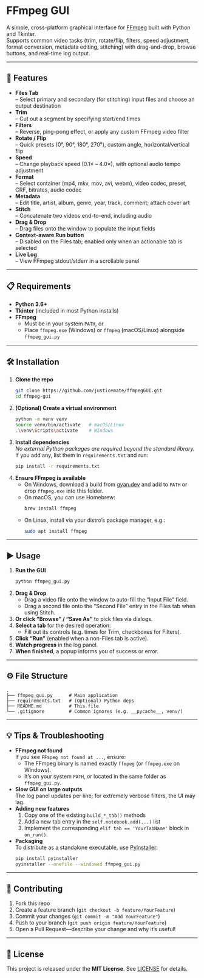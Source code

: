 # FFmpeg GUI

A simple, cross-platform graphical interface for [FFmpeg](https://ffmpeg.org/) built with Python and Tkinter.  
Supports common video tasks (trim, rotate/flip, filters, speed adjustment, format conversion, metadata editing, stitching) with drag-and-drop, browse buttons, and real-time log output.

---

## 🚀 Features

- **Files Tab**  
  – Select primary and secondary (for stitching) input files and choose an output destination  
- **Trim**  
  – Cut out a segment by specifying start/end times  
- **Filters**  
  – Reverse, ping-pong effect, or apply any custom FFmpeg video filter  
- **Rotate / Flip**  
  – Quick presets (0°, 90°, 180°, 270°), custom angle, horizontal/vertical flip  
- **Speed**  
  – Change playback speed (0.1× – 4.0×), with optional audio tempo adjustment  
- **Format**  
  – Select container (mp4, mkv, mov, avi, webm), video codec, preset, CRF, bitrates, audio codec  
- **Metadata**  
  – Edit title, artist, album, genre, year, track, comment; attach cover art  
- **Stitch**  
  – Concatenate two videos end-to-end, including audio  
- **Drag & Drop**  
  – Drag files onto the window to populate the input fields  
- **Context-aware Run button**  
  – Disabled on the Files tab; enabled only when an actionable tab is selected  
- **Live Log**  
  – View FFmpeg stdout/stderr in a scrollable panel  

---

## 📋 Requirements

- **Python 3.6+**  
- **Tkinter** (included in most Python installs)  
- **FFmpeg**  
  - Must be in your system `PATH`, or  
  - Place `ffmpeg.exe` (Windows) or `ffmpeg` (macOS/Linux) alongside `ffmpeg_gui.py`

---

## 🛠 Installation

1. **Clone the repo**  
   ```bash
   git clone https://github.com/justicemate/ffmpegGUI.git
   cd ffmpeg-gui
   ```
2. **(Optional) Create a virtual environment**  
   ```bash
   python -m venv venv
   source venv/bin/activate   # macOS/Linux
   .\venv\Scripts\activate    # Windows
   ```
3. **Install dependencies**  
   _No external Python packages are required beyond the standard library._  
   If you add any, list them in `requirements.txt` and run:
   ```bash
   pip install -r requirements.txt
   ```
4. **Ensure FFmpeg is available**  
   - On Windows, download a build from [gyan.dev](https://www.gyan.dev/ffmpeg/builds/) and add to `PATH` or drop `ffmpeg.exe` into this folder.  
   - On macOS, you can use Homebrew:  
     ```bash
     brew install ffmpeg
     ```
   - On Linux, install via your distro’s package manager, e.g.:  
     ```bash
     sudo apt install ffmpeg
     ```

---

## ▶️ Usage

1. **Run the GUI**  
   ```bash
   python ffmpeg_gui.py
   ```
2. **Drag & Drop**  
   - Drag a video file onto the window to auto-fill the “Input File” field.  
   - Drag a second file onto the “Second File” entry in the Files tab when using Stitch.
3. **Or click “Browse” / “Save As”** to pick files via dialogs.
4. **Select a tab** for the desired operation:
   - Fill out its controls (e.g. times for Trim, checkboxes for Filters).
5. **Click “Run”** (enabled when a non-Files tab is active).
6. **Watch progress** in the log panel.  
7. **When finished**, a popup informs you of success or error.

---

## ⚙️ File Structure

```
.
├── ffmpeg_gui.py      # Main application
├── requirements.txt   # (Optional) Python deps
├── README.md          # This file
└── .gitignore         # Common ignores (e.g. __pycache__, venv/)
```

---

## 💡 Tips & Troubleshooting

- **FFmpeg not found**  
  If you see `FFmpeg not found at ...`, ensure:
  - The FFmpeg binary is named exactly `ffmpeg` (or `ffmpeg.exe` on Windows).  
  - It’s on your system `PATH`, or located in the same folder as `ffmpeg_gui.py`.
- **Slow GUI on large outputs**  
  The log panel updates per line; for extremely verbose filters, the UI may lag.  
- **Adding new features**  
  1. Copy one of the existing `build_*_tab()` methods  
  2. Add a new tab entry in the `self.notebook.add(...)` list  
  3. Implement the corresponding `elif tab == 'YourTabName'` block in `on_run()`.
- **Packaging**  
  To distribute as a standalone executable, use [PyInstaller](https://pyinstaller.org/):
  ```bash
  pip install pyinstaller
  pyinstaller --onefile --windowed ffmpeg_gui.py
  ```

---

## 🤝 Contributing

1. Fork this repo  
2. Create a feature branch (`git checkout -b feature/YourFeature`)  
3. Commit your changes (`git commit -m "Add YourFeature"`)  
4. Push to your branch (`git push origin feature/YourFeature`)  
5. Open a Pull Request—describe your change and why it’s useful!

---

## 📄 License

This project is released under the **MIT License**. See [LICENSE](LICENSE) for details.
